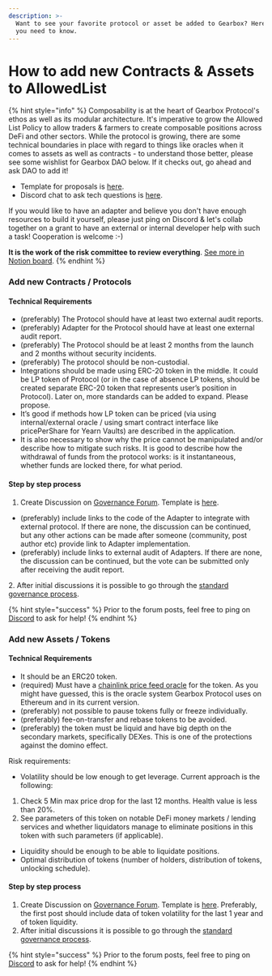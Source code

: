 ```yaml
---
description: >-
  Want to see your favorite protocol or asset be added to Gearbox? Here is what
  you need to know.
---
```


# How to add new Contracts & Assets to AllowedList



{% hint style="info" %}
Composability is at the heart of Gearbox Protocol's ethos as well as its modular architecture. It's imperative to grow the Allowed List Policy to allow traders & farmers to create composable positions across DeFi and other sectors. While the protocol is growing, there are some technical boundaries in place with regard to things like oracles when it comes to assets as well as contracts - to understand those better, please see some wishlist for Gearbox DAO below. If it checks out, go ahead and ask DAO to add it!&#x20;

* Template for proposals is [here](https://gov.gearbox.fi/t/template-proposal-for-managing-gearbox-protocol-parameters/100#proposal-type-allowed-contracts-2).&#x20;
* Discord chat to ask tech questions is [here](https://discord.gg/JZgvmaenwn).

If you would like to have an adapter and believe you don't have enough resources to build it yourself, please just ping on Discord & let's collab together on a grant to have an external or internal developer help with such a task! Cooperation is welcome :-)

**It is the work of the risk committee to review everything**. [See more in Notion board](https://gearboxprotocol.notion.site/Risk-Math-Product-Integrations-ab54ac636dcf41e5b18c09ebba334819).
{% endhint %}

### Add new Contracts / Protocols

#### Technical Requirements

* (preferably) The Protocol should have at least two external audit reports.
* (preferably) Adapter for the Protocol should have at least one external audit report.
* (preferably) The Protocol should be at least 2 months from the launch and 2 months without security incidents.
* (preferably) The protocol should be non-custodial.
* Integrations should be made using ERC-20 token in the middle. It could be LP token of Protocol (or in the case of absence LP tokens, should be created separate ERC-20 token that represents user’s position in Protocol). Later on, more standards can be added to expand. Please propose.
* It’s good if methods how LP token can be priced (via using internal/external oracle / using smart contract interface like pricePerShare for Yearn Vaults) are described in the application.
* It is also necessary to show why the price cannot be manipulated and/or describe how to mitigate such risks. It is good to describe how the withdrawal of funds from the protocol works: is it instantaneous, whether funds are locked there, for what period.

#### Step by step process

1. Create Discussion on [Governance Forum](http://gov.gearbox.fi). Template is [here](https://gov.gearbox.fi/t/template-proposal-for-managing-gearbox-protocol-parameters/100#proposal-type-allowed-contracts-2).

* (preferably) include links to the code of the Adapter to integrate with external protocol. If there are none, the discussion can be continued, but any other actions can be made after someone (community, post author etc) provide link to Adapter implementation.
* (preferably) include links to external audit of Adapters. If there are none, the discussion can be continued, but the vote can be submitted only after receiving the audit report.

2\. After initial discussions it is possible to go through the [standard governance process](../../governance/setup/).

{% hint style="success" %}
Prior to the forum posts, feel free to ping on [Discord](https://discord.gg/JssNVvxscK) to ask for help!
{% endhint %}

### Add new Assets / Tokens&#x20;

#### Technical Requirements

* It should be an ERC20 token.&#x20;
* (required) Must have a [chainlink price feed oracle](https://docs.chain.link/docs/ethereum-addresses/) for the token. As you might have guessed, this is the oracle system Gearbox Protocol uses on Ethereum and in its current version.
* (preferably) not possible to pause tokens fully or freeze individually.
* (preferably) fee-on-transfer and rebase tokens to be avoided.
* (preferably) the token must be liquid and have big depth on the secondary markets, specifically DEXes. This is one of the protections against the domino effect.

Risk requirements:&#x20;

* Volatility should be low enough to get leverage. Current approach is the following:&#x20;

1. Check 5 Min max price drop for the last 12 months. Health value is less than 20%.&#x20;
2. See parameters of this token on notable DeFi money markets / lending services and whether liquidators manage to eliminate positions in this token with such parameters (if applicable).&#x20;

* Liquidity should be enough to be able to liquidate positions.
* Optimal distribution of tokens (number of holders, distribution of tokens, unlocking schedule).

#### Step by step process

1. Create Discussion on [Governance Forum](http://gov.gearbox.fi). Template is [here](https://gov.gearbox.fi/t/template-proposal-for-managing-gearbox-protocol-parameters/100#proposal-type-allowed-tokens-3). Preferably, the first post should include data of token volatility for the last 1 year and of token liquidity.&#x20;
2. After initial discussions it is possible to go through the [standard governance process](../../governance/setup/).&#x20;

{% hint style="success" %}
Prior to the forum posts, feel free to ping on [Discord](https://discord.gg/JssNVvxscK) to ask for help!
{% endhint %}
